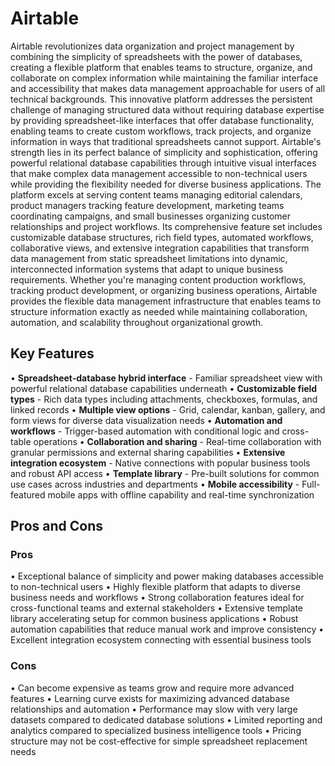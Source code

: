 # Airtable

Airtable revolutionizes data organization and project management by combining the simplicity of spreadsheets with the power of databases, creating a flexible platform that enables teams to structure, organize, and collaborate on complex information while maintaining the familiar interface and accessibility that makes data management approachable for users of all technical backgrounds. This innovative platform addresses the persistent challenge of managing structured data without requiring database expertise by providing spreadsheet-like interfaces that offer database functionality, enabling teams to create custom workflows, track projects, and organize information in ways that traditional spreadsheets cannot support. Airtable's strength lies in its perfect balance of simplicity and sophistication, offering powerful relational database capabilities through intuitive visual interfaces that make complex data management accessible to non-technical users while providing the flexibility needed for diverse business applications. The platform excels at serving content teams managing editorial calendars, product managers tracking feature development, marketing teams coordinating campaigns, and small businesses organizing customer relationships and project workflows. Its comprehensive feature set includes customizable database structures, rich field types, automated workflows, collaborative views, and extensive integration capabilities that transform data management from static spreadsheet limitations into dynamic, interconnected information systems that adapt to unique business requirements. Whether you're managing content production workflows, tracking product development, or organizing business operations, Airtable provides the flexible data management infrastructure that enables teams to structure information exactly as needed while maintaining collaboration, automation, and scalability throughout organizational growth.

## Key Features

• **Spreadsheet-database hybrid interface** - Familiar spreadsheet view with powerful relational database capabilities underneath
• **Customizable field types** - Rich data types including attachments, checkboxes, formulas, and linked records
• **Multiple view options** - Grid, calendar, kanban, gallery, and form views for diverse data visualization needs
• **Automation and workflows** - Trigger-based automation with conditional logic and cross-table operations
• **Collaboration and sharing** - Real-time collaboration with granular permissions and external sharing capabilities
• **Extensive integration ecosystem** - Native connections with popular business tools and robust API access
• **Template library** - Pre-built solutions for common use cases across industries and departments
• **Mobile accessibility** - Full-featured mobile apps with offline capability and real-time synchronization

## Pros and Cons

### Pros
• Exceptional balance of simplicity and power making databases accessible to non-technical users
• Highly flexible platform that adapts to diverse business needs and workflows
• Strong collaboration features ideal for cross-functional teams and external stakeholders
• Extensive template library accelerating setup for common business applications
• Robust automation capabilities that reduce manual work and improve consistency
• Excellent integration ecosystem connecting with essential business tools

### Cons
• Can become expensive as teams grow and require more advanced features
• Learning curve exists for maximizing advanced database relationships and automation
• Performance may slow with very large datasets compared to dedicated database solutions
• Limited reporting and analytics compared to specialized business intelligence tools
• Pricing structure may not be cost-effective for simple spreadsheet replacement needs